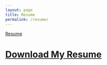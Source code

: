 ```yaml
---
layout: page
title: Resume
permalink: /resume/
---
```

[Resume](Osvaldo20%Ruiz20%Resune20%Image.jpg)
# [Download My Resume](Osvaldo20%Ruiz20%Resune.pdf)
